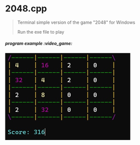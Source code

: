 # 2048.cpp
>Terminal simple version of the game "2048" for Windows
>
>Run the exe file to play

<h5> program example :video_game: </h5>
<img src="/images/gameplay.jpg">
